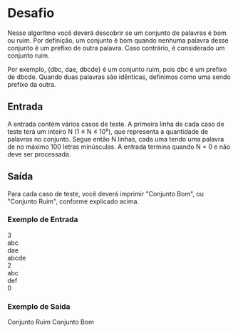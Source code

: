 # Desafio
Nesse algoritmo você deverá descobrir se um conjunto de palavras é bom ou ruim. Por definição, um conjunto é bom quando nenhuma palavra desse conjunto é um prefixo de outra palavra. Caso contrário, é considerado um conjunto ruim.

Por exemplo, {dbc, dae, dbcde} é um conjunto ruim, pois dbc é um prefixo de dbcde. Quando duas palavras são idênticas, definimos como uma sendo prefixo da outra.

## Entrada
A entrada contém vários casos de teste. A primeira linha de cada caso de teste terá um inteiro N (1 ≤ N ≤ 10⁵), que representa a quantidade de palavras no conjunto. Segue então N linhas, cada uma tendo uma palavra de no máximo 100 letras minúsculas. A entrada termina quando N = 0 e não deve ser processada.

## Saída
Para cada caso de teste, você deverá imprimir "Conjunto Bom", ou "Conjunto Ruim", conforme explicado acima.


### Exemplo de Entrada	
3<br>
abc<br>
dae<br>
abcde<br>
2<br>
abc<br>
def<br>
0<br>
### Exemplo de Saída
Conjunto Ruim
Conjunto Bom
 